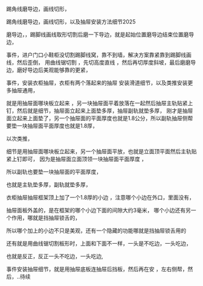 踢角线磨导边，画线切形，

踢角线磨导边，画线切形，以及抽屉安装方法细节2025


磨导边，，踢脚线画线取形切割后磨一下导边，就是起始位置磨导边结束位置磨导边，

事件，进户门口小鞋柜没切割踢脚线窝，靠不到墙，解决方案靠紧靠到踢脚线画线，然后歪倒，
用曲线锯切割 ，先切高度直线 ，然后再切厚度斜坡，最后磨磨导边，磨好导边后美观能够靠的更紧，

事件，安装衣柜抽屉，衣柜有两个落起来的抽屉 安装滑道细节，以及类推安装更多抽屉通用，

就是用抽屉面哪块板立起来 ，另一块抽屉面平着放落在一起然后抽屉主轨贴紧上钉，然后就是细节，抽屉面立起来上面垫多厚，抽屉副轨就垫多厚，
刚才是抽屉面立起来上面垫了，另一个抽屉面的平面厚度也就是1.8公分，所以副轨抽屉侧帮要垫一块抽屉面平面厚度也就是1.8厚，

以次类推，

细节是用抽屉面哪块板立起来，另一个抽屉面平放，也就是立面顶平面然后主轨贴紧上钉即可，
因为是抽屉面立面顶领一块抽屉面平面厚度 ，

所以副轨也要垫一块抽屉面的平面厚度，

也就是主轨垫多厚，副轨就垫多厚，


衣柜抽屉抽屉框架顶上加了一个1.8厚的小边 ，注意哪个小边在外口，里面没有，

抽屉面板外盖的，是在框架的哪个小边下面的间隙大约3毫米，
哪个小边还有另一个作用，哪就是挡抽屉锁舌的，

所以哪个加上的小边不只是美观，还有一个隐藏的功能哪就是挡抽屉锁舌用的


还有就是用曲线锯切割板形时，上面和下面不一样，一头是不吃边，一头吃边，

也就是反正，反正一头不吃边，一头吃边,





事件安装抽屉细节，就是用抽屉底板连抽屉后挡板，然后再在安
 ，左右侧帮，然后，..待续 

 























